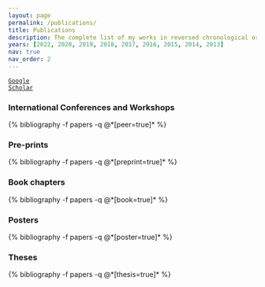```yaml
---
layout: page
permalink: /publications/
title: Publications
description: The complete list of my works in reversed chronological order.
years: [2022, 2020, 2019, 2018, 2017, 2016, 2015, 2014, 2013]
nav: true
nav_order: 2
---
```

<a href="https://scholar.google.com/citations?user=Na1MX7EAAAAJ&hl=en"><code class="language-plaintext highlighter-rouge">Google Scholar</code></a>
<!-- _pages/publications.md -->
<div class="publications">

<h3>International Conferences and Workshops</h3>
  {% bibliography -f papers -q @*[peer=true]* %}

<h3>Pre-prints</h3>
  {% bibliography -f papers -q @*[preprint=true]* %}

<h3>Book chapters</h3>
  {% bibliography -f papers -q @*[book=true]* %}

<h3>Posters</h3>
  {% bibliography -f papers -q @*[poster=true]* %}

<h3>Theses</h3>
  {% bibliography -f papers -q @*[thesis=true]* %}

</div>
